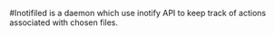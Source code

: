 #Inotifiled is a daemon which use inotify API to keep track of actions associated with chosen files.
